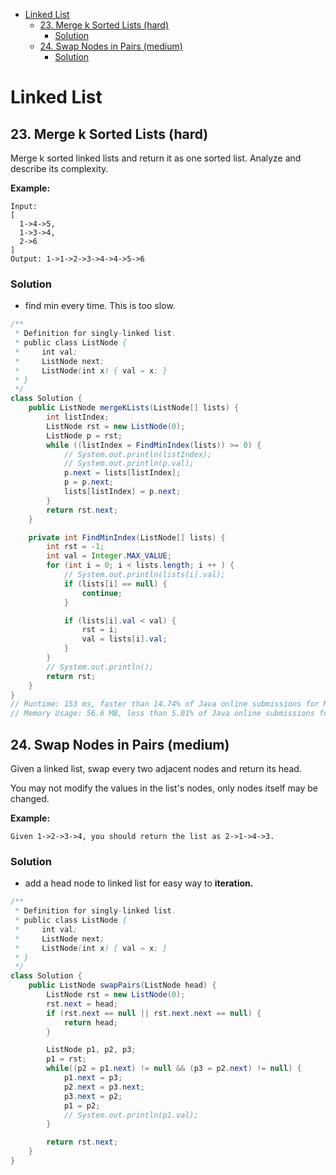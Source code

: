 <!-- TOC START min:1 max:3 link:true asterisk:false update:true -->
- [Linked List](#linked-list)
  - [23. Merge k Sorted Lists (hard)](#23-merge-k-sorted-lists-hard)
    - [Solution](#solution)
  - [24. Swap Nodes in Pairs (medium)](#24-swap-nodes-in-pairs-medium)
    - [Solution](#solution-1)
<!-- TOC END -->

# Linked List

## 23. Merge k Sorted Lists (hard)

Merge k sorted linked lists and return it as one sorted list. Analyze and describe its complexity.

**Example:**
```
Input:
[
  1->4->5,
  1->3->4,
  2->6
]
Output: 1->1->2->3->4->4->5->6
```

### Solution

- find min every time. This is too slow.

```java
/**
 * Definition for singly-linked list.
 * public class ListNode {
 *     int val;
 *     ListNode next;
 *     ListNode(int x) { val = x; }
 * }
 */
class Solution {
    public ListNode mergeKLists(ListNode[] lists) {
        int listIndex;
        ListNode rst = new ListNode(0);
        ListNode p = rst;
        while ((listIndex = FindMinIndex(lists)) >= 0) {
            // System.out.println(listIndex);
            // System.out.println(p.val);
            p.next = lists[listIndex];
            p = p.next;
            lists[listIndex] = p.next;
        }
        return rst.next;
    }

    private int FindMinIndex(ListNode[] lists) {
        int rst = -1;
        int val = Integer.MAX_VALUE;
        for (int i = 0; i < lists.length; i ++ ) {
            // System.out.println(lists[i].val);
            if (lists[i] == null) {
                continue;
            }

            if (lists[i].val < val) {
                rst = i;
                val = lists[i].val;
            }
        }
        // System.out.println();
        return rst;
    }
}
// Runtime: 153 ms, faster than 14.74% of Java online submissions for Merge k Sorted Lists.
// Memory Usage: 56.6 MB, less than 5.01% of Java online submissions for Merge k Sorted Lists.
```


## 24. Swap Nodes in Pairs (medium)

Given a linked list, swap every two adjacent nodes and return its head.

You may not modify the values in the list's nodes, only nodes itself may be changed.


**Example:**
```
Given 1->2->3->4, you should return the list as 2->1->4->3.
```
### Solution

- add a head node to linked list for easy way to **iteration.**

```Java
/**
 * Definition for singly-linked list.
 * public class ListNode {
 *     int val;
 *     ListNode next;
 *     ListNode(int x) { val = x; }
 * }
 */
class Solution {
    public ListNode swapPairs(ListNode head) {
        ListNode rst = new ListNode(0);
        rst.next = head;
        if (rst.next == null || rst.next.next == null) {
            return head;
        }

        ListNode p1, p2, p3;
        p1 = rst;
        while((p2 = p1.next) != null && (p3 = p2.next) != null) {
            p1.next = p3;
            p2.next = p3.next;
            p3.next = p2;
            p1 = p2;
            // System.out.println(p1.val);
        }

        return rst.next;
    }
}
```
